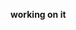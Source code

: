 **working on it**

<!-- https://medium.com/@parvjn616/building-a-terminal-based-todo-application-in-go-explained-line-by-line-9542a3aaf181 -->